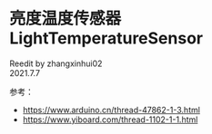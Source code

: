 
# 亮度温度传感器  LightTemperatureSensor
Reedit by zhangxinhui02  
2021.7.7

参考：
 * https://www.arduino.cn/thread-47862-1-3.html
 * https://www.yiboard.com/thread-1102-1-1.html